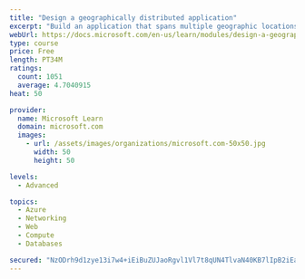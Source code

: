 ```yaml
---
title: "Design a geographically distributed application"
excerpt: "Build an application that spans multiple geographic locations for high availability and resiliency."
webUrl: https://docs.microsoft.com/en-us/learn/modules/design-a-geographically-distributed-application/
type: course
price: Free
length: PT34M
ratings:
  count: 1051
  average: 4.7040915
heat: 50

provider:
  name: Microsoft Learn
  domain: microsoft.com
  images:
    - url: /assets/images/organizations/microsoft.com-50x50.jpg
      width: 50
      height: 50

levels:
  - Advanced

topics:
  - Azure
  - Networking
  - Web
  - Compute
  - Databases

secured: "NzODrh9d1zye13i7w4+iEiBuZUJaoRgvl1Vl7t8qUN4TlvaN40KB7lIpB2iEamKPI9aX+pTmHWf61DIzqrAMSH+szAhggmdwhrIFLeueF+LkMq6/AqvOO+hm1gCGmvCmsC/R+jDd8VAgCY1W3I4Vp6yemeMVvKHCN2hZx2jyd0CLp8wwJ9Uj3P+tc3sBuJrJ82s7AuOQyTcMwcmTKK9orGcxsezATe0wFcmUZ21sRGAE29oV76AQlw1rA412yyIMwO4AUKuDQBMdh4RX85V75uVlgJwu8kyepFVj+63cLFlLxJzXSjmy8gHRBHTHWM3dhuDBOUWq5NNv92UPAcH2ZYotbE3Z+Hld15Pz7GksuvM474NI1jPyLXqs0BGCti+mXI7ZVQbX28e4J/bofINAeX9ghtaHuMAsqauMX9tifRk=;uNk/uMfZONUzXNhFF+YccQ=="
---
```


